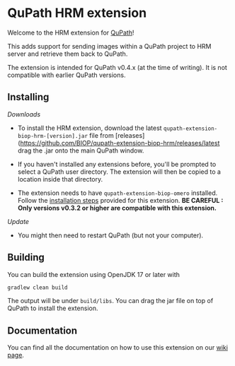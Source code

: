# QuPath HRM extension

Welcome to the HRM extension for [QuPath](http://qupath.github.io)!

This adds support for sending images within a QuPath project to HRM server and retrieve them back to QuPath.

The extension is intended for QuPath v0.4.x (at the time of writing).
It is not compatible with earlier QuPath versions.

## Installing

*Downloads*

- To install the HRM extension, download the latest `qupath-extension-biop-hrm-[version].jar` file from [releases](https://github.com/BIOP/qupath-extension-biop-hrm/releases/latest drag the .jar onto the main QuPath window.

- If you haven't installed any extensions before, you'll be prompted to select a QuPath user directory.
The extension will then be copied to a location inside that directory.

- The extension needs to have `qupath-extension-biop-omero` installed. Follow the [installation steps](https://github.com/BIOP/qupath-extension-biop-omero#readme) provided for this extension. **BE CAREFUL : Only versions v0.3.2 or higher are compatible with this extension.**

*Update*
- You might then need to restart QuPath (but not your computer).


## Building

You can build the extension using OpenJDK 17 or later with

```bash
gradlew clean build
```

The output will be under `build/libs`.
You can drag the jar file on top of QuPath to install the extension.

## Documentation
You can find all the documentation on how to use this extension on our [wiki page](https://wiki-biop.epfl.ch/en/IPA/QuPath/HRM).
